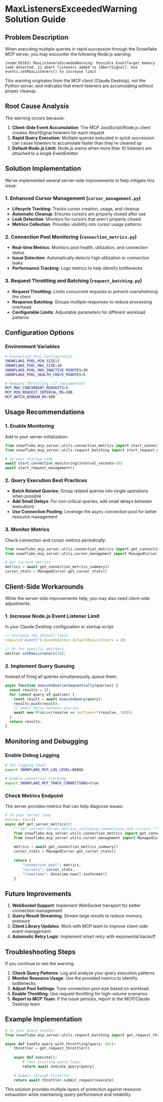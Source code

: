 # MaxListenersExceededWarning Solution Guide

## Problem Description

When executing multiple queries in rapid succession through the Snowflake MCP server, you may encounter the following Node.js warning:

```
(node:55163) MaxListenersExceededWarning: Possible EventTarget memory leak detected. 11 abort listeners added to [AbortSignal]. Use events.setMaxListeners() to increase limit
```

This warning originates from the MCP client (Claude Desktop), not the Python server, and indicates that event listeners are accumulating without proper cleanup.

## Root Cause Analysis

The warning occurs because:

1. **Client-Side Event Accumulation**: The MCP JavaScript/Node.js client creates AbortSignal listeners for each request
2. **Rapid Query Execution**: Multiple queries executed in quick succession can cause listeners to accumulate faster than they're cleaned up
3. **Default Node.js Limit**: Node.js warns when more than 10 listeners are attached to a single EventEmitter

## Solution Implementation

We've implemented several server-side improvements to help mitigate this issue:

### 1. Enhanced Cursor Management (`cursor_management.py`)

- **Lifecycle Tracking**: Tracks cursor creation, usage, and cleanup
- **Automatic Cleanup**: Ensures cursors are properly closed after use
- **Leak Detection**: Monitors for cursors that aren't properly closed
- **Metrics Collection**: Provides visibility into cursor usage patterns

### 2. Connection Pool Monitoring (`connection_metrics.py`)

- **Real-time Metrics**: Monitors pool health, utilization, and connection status
- **Issue Detection**: Automatically detects high utilization or connection leaks
- **Performance Tracking**: Logs metrics to help identify bottlenecks

### 3. Request Throttling and Batching (`request_batching.py`)

- **Request Throttling**: Limits concurrent requests to prevent overwhelming the client
- **Response Batching**: Groups multiple responses to reduce processing overhead
- **Configurable Limits**: Adjustable parameters for different workload patterns

## Configuration Options

### Environment Variables

```bash
# Connection Pool Configuration
SNOWFLAKE_POOL_MIN_SIZE=2
SNOWFLAKE_POOL_MAX_SIZE=10
SNOWFLAKE_POOL_MAX_INACTIVE_MINUTES=30
SNOWFLAKE_POOL_HEALTH_CHECK_MINUTES=5

# Request Throttling (if implemented)
MCP_MAX_CONCURRENT_REQUESTS=5
MCP_MIN_REQUEST_INTERVAL_MS=100
MCP_BATCH_WINDOW_MS=500
```

## Usage Recommendations

### 1. Enable Monitoring

Add to your server initialization:

```python
from snowflake_mcp_server.utils.connection_metrics import start_connection_monitoring
from snowflake_mcp_server.utils.request_batching import start_request_management

# In your startup code
await start_connection_monitoring(interval_seconds=30)
await start_request_management()
```

### 2. Query Execution Best Practices

- **Batch Related Queries**: Group related queries into single operations when possible
- **Add Small Delays**: For non-critical queries, add small delays between executions
- **Use Connection Pooling**: Leverage the async connection pool for better resource management

### 3. Monitor Metrics

Check connection and cursor metrics periodically:

```python
from snowflake_mcp_server.utils.connection_metrics import get_connection_metrics_summary
from snowflake_mcp_server.utils.cursor_management import ManagedCursor

# Get current metrics
metrics = await get_connection_metrics_summary()
cursor_stats = ManagedCursor.get_cursor_stats()
```

## Client-Side Workarounds

While the server-side improvements help, you may also need client-side adjustments:

### 1. Increase Node.js Event Listener Limit

In your Claude Desktop configuration or startup script:

```javascript
// Increase the default limit
require('events').EventEmitter.defaultMaxListeners = 20;

// Or for specific emitters
emitter.setMaxListeners(20);
```

### 2. Implement Query Queuing

Instead of firing all queries simultaneously, queue them:

```javascript
async function executeQueriesSequentially(queries) {
  const results = [];
  for (const query of queries) {
    const result = await executeQuery(query);
    results.push(result);
    // Small delay between queries
    await new Promise(resolve => setTimeout(resolve, 100));
  }
  return results;
}
```

## Monitoring and Debugging

### Enable Debug Logging

```bash
# Set logging level
export SNOWFLAKE_MCP_LOG_LEVEL=DEBUG

# Enable connection tracking
export SNOWFLAKE_MCP_TRACK_CONNECTIONS=true
```

### Check Metrics Endpoint

The server provides metrics that can help diagnose issues:

```python
# In your server code
@server.tool()
async def get_server_metrics():
    """Get current server metrics including connections and cursors."""
    from snowflake_mcp_server.utils.connection_metrics import get_connection_metrics_summary
    from snowflake_mcp_server.utils.cursor_management import ManagedCursor
    
    metrics = await get_connection_metrics_summary()
    cursor_stats = ManagedCursor.get_cursor_stats()
    
    return {
        "connection_pool": metrics,
        "cursors": cursor_stats,
        "timestamp": datetime.now().isoformat()
    }
```

## Future Improvements

1. **WebSocket Support**: Implement WebSocket transport for better connection management
2. **Query Result Streaming**: Stream large results to reduce memory pressure
3. **Client Library Updates**: Work with MCP team to improve client-side event management
4. **Automatic Retry Logic**: Implement smart retry with exponential backoff

## Troubleshooting Steps

If you continue to see the warning:

1. **Check Query Patterns**: Log and analyze your query execution patterns
2. **Monitor Resource Usage**: Use the provided metrics to identify bottlenecks
3. **Adjust Pool Settings**: Tune connection pool size based on workload
4. **Enable Throttling**: Use request throttling for high-volume scenarios
5. **Report to MCP Team**: If the issue persists, report to the MCP/Claude Desktop team

## Example Implementation

```python
# In your query handler
from snowflake_mcp_server.utils.request_batching import get_request_throttler

async def handle_query_with_throttling(query: str):
    throttler = get_request_throttler()
    
    async def execute():
        # Your existing query logic
        return await execute_query(query)
    
    # Submit through throttler
    return await throttler.submit_request(execute)
```

This solution provides multiple layers of protection against resource exhaustion while maintaining query performance and reliability.